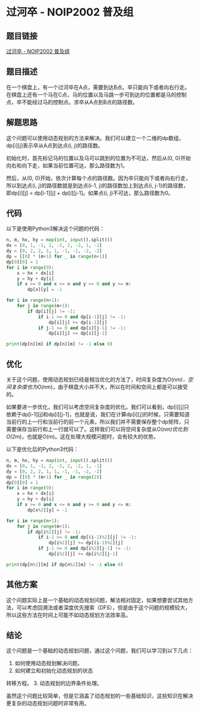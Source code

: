 # 过河卒 - NOIP2002 普及组

## 题目链接

[过河卒 - NOIP2002 普及组](https://www.luogu.com.cn/problem/P1002)

## 题目描述

在一个棋盘上，有一个过河卒在A点，需要到达B点。卒只能向下或者向右行走。在棋盘上还有一个马在C点，马的位置以及马跳一步可到达的位置都是马的控制点，卒不能经过马的控制点。求卒从A点到B点的路径数。

## 解题思路

这个问题可以使用动态规划的方法来解决。我们可以建立一个二维的dp数组，dp[i][j]表示卒从A点到达点(i, j)的路径数。

初始化时，首先标记马的位置以及马可以跳到的位置为不可达，然后从(0, 0)开始向右和向下走，如果当前位置可达，那么路径数为1。

然后，从(0, 0)开始，依次计算每个点的路径数。因为卒只能向下或者向右行走，所以到达点(i, j)的路径数就是到达点(i-1, j)的路径数加上到达点(i, j-1)的路径数，即dp[i][j] = dp[i-1][j] + dp[i][j-1]。如果点(i, j)不可达，那么路径数为0。

## 代码

以下是使用Python3解决这个问题的代码：

```python
n, m, hx, hy = map(int, input().split())
dx = [0, 1, -1, 2, -2, 2, -2, 1, -1]
dy = [0, 2, 2, 1, 1, -1, -1, -2, -2]
dp = [[0] * (m+1) for _ in range(n+1)]
dp[0][0] = 1
for i in range(9):
    x = hx + dx[i]
    y = hy + dy[i]
    if x >= 0 and x <= n and y >= 0 and y <= m:
        dp[x][y] = -1

for i in range(n+1):
    for j in range(m+1):
        if dp[i][j] != -1:
            if i-1 >= 0 and dp[i-1][j] != -1:
                dp[i][j] += dp[i-1][j]
            if j-1 >= 0 and dp[i][j-1] != -1:
                dp[i][j] += dp[i][j-1]

print(dp[n][m] if dp[n][m] != -1 else 0)
```

## 优化
关于这个问题，使用动态规划已经是相当优化的方法了，时间复杂度为O(n*m)，空间复杂度也为O(n*m)，由于棋盘大小并不大，所以在时间和空间上都是可以接受的。

如果要进一步优化，我们可以考虑空间复杂度的优化。我们可以看到，dp[i][j]只依赖于dp[i-1][j]和dp[i][j-1]，也就是说，我们在计算dp[i][j]的时候，只需要知道当前行的上一行和当前行的前一个元素，所以我们并不需要保存整个dp矩阵，只需要保存当前行和上一行就可以了。这样我们可以将空间复杂度从O(n*m)优化到O(2*m)，也就是O(m)。这在处理大规模问题时，会有较大的优势。

以下是优化后的Python3代码：

```python
n, m, hx, hy = map(int, input().split())
dx = [0, 1, -1, 2, -2, 2, -2, 1, -1]
dy = [0, 2, 2, 1, 1, -1, -1, -2, -2]
dp = [[0] * (m+1) for _ in range(2)]
dp[0][0] = 1
for i in range(9):
    x = hx + dx[i]
    y = hy + dy[i]
    if x >= 0 and x <= n and y >= 0 and y <= m:
        dp[x%2][y] = -1

for i in range(n+1):
    for j in range(m+1):
        if dp[i%2][j] != -1:
            if i-1 >= 0 and dp[(i-1)%2][j] != -1:
                dp[i%2][j] += dp[(i-1)%2][j]
            if j-1 >= 0 and dp[i%2][j-1] != -1:
                dp[i%2][j] += dp[i%2][j-1]

print(dp[n%2][m] if dp[n%2][m] != -1 else 0)
```

## 其他方案
这个问题实际上是一个基础的动态规划问题，解法相对固定，如果想要尝试其他方法，可以考虑回溯法或者深度优先搜索（DFS），但是由于这个问题的规模较大，所以这些方法在时间上可能不如动态规划方法效率高。

## 结论

这个问题是一个基础的动态规划问题，通过这个问题，我们可以学习到以下几点：

1. 如何使用动态规划解决问题。
2. 如何建立和初始化动态规划的状态

转移方程。
3. 动态规划的边界条件处理。

虽然这个问题比较简单，但是它涵盖了动态规划的一些基础知识，这些知识在解决更复杂的动态规划问题时非常有用。